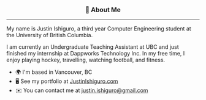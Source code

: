 <div align="center">
  <h3>💬 About Me</h3>
  <hr />
</div>

My name is Justin Ishiguro, a third year Computer Engineering student at the University of British Columbia. 

I am currently an Undergraduate Teaching Assistant at UBC and just finished my internship at Dappworks Technology Inc. In my free time, I enjoy playing hockey, travelling, watching football, and fitness. 

* 🌍  I'm based in Vancouver, BC
* 🖥️  See my portfolio at [JustinIshiguro.com](http://justinishiguro.com)
* ✉️  You can contact me at [justin.ishiguro@gmail.com](mailto:justin.ishiguro@gmail.com)

<!--
**justinishiguro/justinishiguro** is a ✨ _special_ ✨ repository because its `README.md` (this file) appears on your GitHub profile.

Here are some ideas to get you started:

- 🔭 I’m currently working on ...
- 🌱 I’m currently learning ...
- 👯 I’m looking to collaborate on ...
- 🤔 I’m looking for help with ...
- 💬 Ask me about ...
- 📫 How to reach me: ...
- 😄 Pronouns: ...
- ⚡ Fun fact: ...
-->
